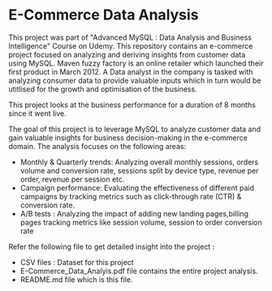 
# E-Commerce Data Analysis

This project was part of "Advanced MySQL : Data Analysis and Business Intelligence" Course on Udemy. 
This repository contains an e-commerce project focused on analyzing and deriving insights from customer data using MySQL. Maven fuzzy factory is an online retailer which launched their first product in March 2012. A Data analyst in the company is tasked with analyzing consumer data to provide valuable inputs whiich in turn would be utitlised for the growth and optimisation of the business.

This project looks at the business performance for a duration of 8 months since it went live.

The goal of this project is to leverage MySQL to analyze customer data and gain valuable insights for business decision-making in the e-commerce domain. The analysis focuses on the following areas:

- Monthly & Quarterly trends: Analyzing overall monthly sessions, orders volume and conversion rate, sessions split by device type, revenue per order, revenue per session etc.
- Campaign performance: Evaluating the effectiveness of different paid campaigns by tracking metrics such as click-through rate (CTR) & conversion rate.
- A/B tests : Analyzing the impact of adding new landing pages,billing pages tracking metrics like session volume, session to order conversion rate

Refer the following file to get detailed insight into the project : 
- CSV files : Dataset for this project
- E-Commerce_Data_Analyis.pdf file contains the entire project analysis. 
- README.md file which is this file.
